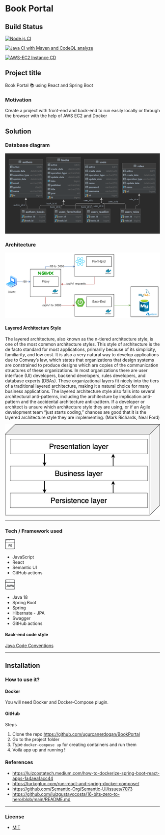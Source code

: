 # Book Portal

## Build Status

[![Node.js CI](https://github.com/ugurcanerdogan/BookPortal/actions/workflows/node.js.yml/badge.svg)](https://github.com/ugurcanerdogan/BookPortal/actions/workflows/node.js.yml)

[![Java CI with Maven and CodeQL analyze](https://github.com/ugurcanerdogan/BookPortal/actions/workflows/maven.yml/badge.svg)](https://github.com/ugurcanerdogan/BookPortal/actions/workflows/maven.yml)

[![AWS-EC2 Instance CD](https://github.com/ugurcanerdogan/BookPortal/actions/workflows/ec2.yml/badge.svg)](https://github.com/ugurcanerdogan/BookPortal/actions/workflows/ec2.yml)

## Project title
Book Portal 📚 using React and Spring Boot

### Motivation
Create a project with front-end and back-end to run easily locally or through the browser with the help of AWS EC2 and Docker

## Solution

### Database diagram
![database](documentation/images/ER_Diagram.png)

### Architecture
![Architecture](documentation/images/Architecture.png)

#### Layered Architecture Style

The layered architecture, also known as the n-tiered architecture style, is one of the most common architecture styles. This style of architecture is the de facto standard for most applications, primarily because of its simplicity, familiarity, and low cost. It is also a very natural way to develop applications due to Conway’s law, which states that organizations that design systems are constrained to produce designs which are copies of the communication structures of these organizations. In most organizations there are user interface (UI) developers, backend developers, rules developers, and database experts (DBAs). These organizational layers fit nicely into the tiers of a traditional layered architecture, making it a natural choice for many business applications. The layered architecture style also falls into several architectural anti-patterns, including the architecture by implication anti-pattern and the accidental architecture anti-pattern. If a developer or architect is unsure which architecture style they are using, or if an Agile development team “just starts coding,” chances are good that it is the layered architecture style they are implementing. (Mark Richards, Neal Ford)

![Layer Architecture](documentation/images/Layer.png)

<hr>

### Tech / Framework used

![fe](documentation/images/front-end-language-32.png)
- JavaScript
- React
- Semantic UI
- GitHub actions

![be](documentation/images/java-development-32.png)
- Java 18
- Spring Boot
- Spring
- Hibernate - JPA
- Swagger
- GitHub actions

#### Back-end code style

[Java Code Conventions](https://www.oracle.com/java/technologies/javase/codeconventions-contents.html)
<hr>

## Installation

### How to use it?

#### Docker

You will need Docker and Docker-Compose plugin.

#### GitHub

Steps

1. Clone the repo https://github.com/ugurcanerdogan/BookPortal
2. Go to the project folder
3. Type ``` docker-compose up ``` for creating containers and run them
4. Voilà app up and running !

### References

- https://luizcostatech.medium.com/how-to-dockerize-spring-boot-react-apps-1a4aea1acc44
- https://turkogluc.com/run-react-and-spring-docker-compose/
- https://github.com/Semantic-Org/Semantic-UI/issues/7073
- https://github.com/luizgustavocosta/16-bits-zero-to-hero/blob/main/README.md

<hr>

### License

+ [MIT](https://choosealicense.com/licenses/mit/)
